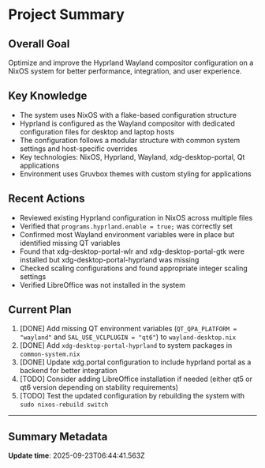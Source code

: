 # Project Summary

## Overall Goal
Optimize and improve the Hyprland Wayland compositor configuration on a NixOS system for better performance, integration, and user experience.

## Key Knowledge
- The system uses NixOS with a flake-based configuration structure
- Hyprland is configured as the Wayland compositor with dedicated configuration files for desktop and laptop hosts
- The configuration follows a modular structure with common system settings and host-specific overrides
- Key technologies: NixOS, Hyprland, Wayland, xdg-desktop-portal, Qt applications
- Environment uses Gruvbox themes with custom styling for applications

## Recent Actions
- Reviewed existing Hyprland configuration in NixOS across multiple files
- Verified that `programs.hyprland.enable = true;` was correctly set
- Confirmed most Wayland environment variables were in place but identified missing QT variables
- Found that xdg-desktop-portal-wlr and xdg-desktop-portal-gtk were installed but xdg-desktop-portal-hyprland was missing
- Checked scaling configurations and found appropriate integer scaling settings
- Verified LibreOffice was not installed in the system

## Current Plan
1. [DONE] Add missing QT environment variables (`QT_QPA_PLATFORM = "wayland"` and `SAL_USE_VCLPLUGIN = "qt6"`) to `wayland-desktop.nix`
2. [DONE] Add `xdg-desktop-portal-hyprland` to system packages in `common-system.nix`
3. [DONE] Update xdg.portal configuration to include hyprland portal as a backend for better integration
4. [TODO] Consider adding LibreOffice installation if needed (either qt5 or qt6 version depending on stability requirements)
5. [TODO] Test the updated configuration by rebuilding the system with `sudo nixos-rebuild switch`

---

## Summary Metadata
**Update time**: 2025-09-23T06:44:41.563Z 
